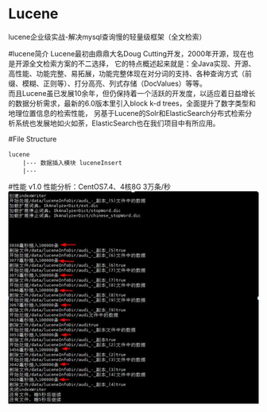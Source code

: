 # Lucene
lucene企业级实战-解决mysql查询慢的轻量级框架（全文检索）

#lucene简介
        Lucene最初由鼎鼎大名Doug Cutting开发，2000年开源，现在也是开源全文检索方案的不二选择，
    它的特点概述起来就是：全Java实现、开源、高性能、功能完整、易拓展，功能完整体现在对分词的支持、各种查询方式（前缀、模糊、正则等）、打分高亮、列式存储（DocValues）等等。   
    而且Lucene虽已发展10余年，但仍保持着一个活跃的开发度，以适应着日益增长的数据分析需求，最新的6.0版本里引入block k-d trees，全面提升了数字类型和地理位置信息的检索性能，
    另基于Lucene的Solr和ElasticSearch分布式检索分析系统也发展地如火如荼，ElasticSearch也在我们项目中有所应用。

#File Structure
````
lucene
    |--- 数据插入模块 luceneInsert 
    |--- 
````
#性能
v1.0 性能分析：CentOS7.4、4核8G 3万条/秒<br>
![v1.0](images/insert_v1.0.jpg)
